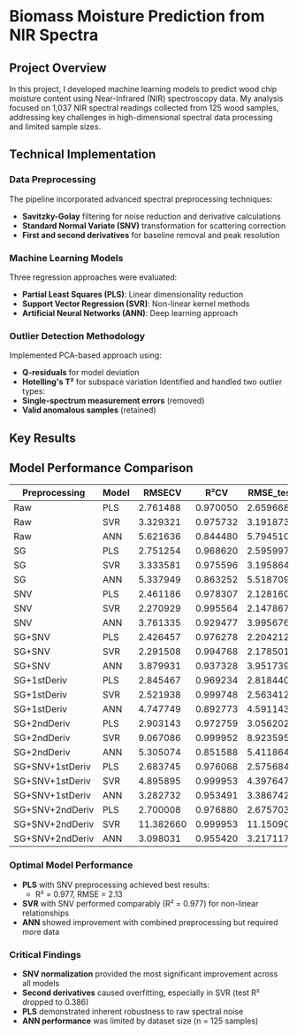 # Biomass Moisture Prediction from NIR Spectra

## Project Overview
In this project, I developed machine learning models to predict wood chip moisture content using Near-Infrared (NIR) spectroscopy data. My analysis focused on 1,037 NIR spectral readings collected from 125 wood samples, addressing key challenges in high-dimensional spectral data processing and limited sample sizes.

## Technical Implementation

### Data Preprocessing
The pipeline incorporated advanced spectral preprocessing techniques:
- **Savitzky-Golay** filtering for noise reduction and derivative calculations
- **Standard Normal Variate (SNV)** transformation for scattering correction
- **First and second derivatives** for baseline removal and peak resolution

### Machine Learning Models
Three regression approaches were evaluated:
- **Partial Least Squares (PLS)**: Linear dimensionality reduction
- **Support Vector Regression (SVR)**: Non-linear kernel methods
- **Artificial Neural Networks (ANN)**: Deep learning approach

### Outlier Detection Methodology
Implemented PCA-based approach using:
- **Q-residuals** for model deviation
- **Hotelling's T²** for subspace variation
Identified and handled two outlier types:
- **Single-spectrum measurement errors** (removed)
- **Valid anomalous samples** (retained)


## Key Results

## Model Performance Comparison

| Preprocessing          | Model | RMSECV  | R²CV    | RMSE_test | R²_test  |
|------------------------|-------|---------|---------|-----------|----------|
| Raw                    | PLS   | 2.761488 | 0.970050 | 2.659668  | 0.965082 |
| Raw                    | SVR   | 3.329321 | 0.975732 | 3.191873  | 0.949710 |
| Raw                    | ANN   | 5.621636 | 0.844480 | 5.794510  | 0.834260 |
| SG                     | PLS   | 2.751254 | 0.968620 | 2.595997  | 0.966734 |
| SG                     | SVR   | 3.333581 | 0.975596 | 3.195864  | 0.949584 |
| SG                     | ANN   | 5.337949 | 0.863252 | 5.518709  | 0.849662 |
| SNV                    | PLS   | 2.461186 | 0.978307 | 2.128160  | 0.977644 |
| SNV                    | SVR   | 2.270929 | 0.995564 | 2.147867  | 0.977228 |
| SNV                    | ANN   | 3.761335 | 0.929477 | 3.995676  | 0.921191 |
| SG+SNV                 | PLS   | 2.426457 | 0.976278 | 2.204212  | 0.976017 |
| SG+SNV                 | SVR   | 2.291508 | 0.994768 | 2.178501  | 0.976573 |
| SG+SNV                 | ANN   | 3.879931 | 0.937328 | 3.951739  | 0.922915 |
| SG+1stDeriv            | PLS   | 2.845467 | 0.969234 | 2.818440  | 0.960789 |
| SG+1stDeriv            | SVR   | 2.521938 | 0.999748 | 2.563412  | 0.967564 |
| SG+1stDeriv            | ANN   | 4.747749 | 0.892773 | 4.591143  | 0.895952 |
| SG+2ndDeriv            | PLS   | 2.903143 | 0.972759 | 3.056202  | 0.953894 |
| SG+2ndDeriv            | SVR   | 9.067086 | 0.999952 | 8.923595  | 0.606927 |
| SG+2ndDeriv            | ANN   | 5.305074 | 0.851588 | 5.411864  | 0.855427 |
| SG+SNV+1stDeriv        | PLS   | 2.683745 | 0.976068 | 2.575684  | 0.967253 |
| SG+SNV+1stDeriv        | SVR   | 4.895895 | 0.999953 | 4.397647  | 0.904537 |
| SG+SNV+1stDeriv        | ANN   | 3.282732 | 0.953491 | 3.386742  | 0.943382 |
| SG+SNV+2ndDeriv        | PLS   | 2.700008 | 0.976880 | 2.675703  | 0.964660 |
| SG+SNV+2ndDeriv        | SVR   | 11.382660| 0.999953 | 11.150904 | 0.386219 |
| SG+SNV+2ndDeriv        | ANN   | 3.098031 | 0.955420 | 3.217117  | 0.948911 |


### Optimal Model Performance
- **PLS** with SNV preprocessing achieved best results:
  - R² = 0.977, RMSE = 2.13
- **SVR** with SNV performed comparably (R² = 0.977) for non-linear relationships
- **ANN** showed improvement with combined preprocessing but required more data

### Critical Findings
- **SNV normalization** provided the most significant improvement across all models
- **Second derivatives** caused overfitting, especially in SVR (test R² dropped to 0.386)
- **PLS** demonstrated inherent robustness to raw spectral noise
- **ANN performance** was limited by dataset size (n = 125 samples)
